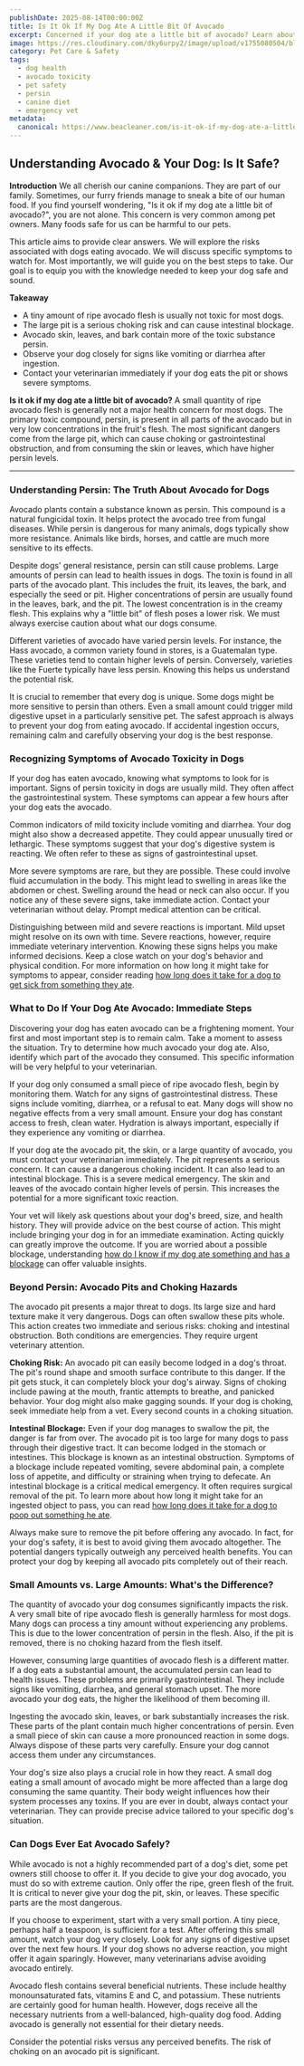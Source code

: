 ```yaml
---
publishDate: 2025-08-14T00:00:00Z
title: Is It Ok If My Dog Ate A Little Bit Of Avocado
excerpt: Concerned if your dog ate a little bit of avocado? Learn about persin toxicity, safe amounts, and what to do if your dog consumes avocado. Get peace of mind.
image: https://res.cloudinary.com/dky6urpy2/image/upload/v1755080504/blog_image_1755080503_owd4ln.webp
category: Pet Care & Safety
tags:
  - dog health
  - avocado toxicity
  - pet safety
  - persin
  - canine diet
  - emergency vet
metadata:
  canonical: https://www.beacleaner.com/is-it-ok-if-my-dog-ate-a-little-bit-of-avocado
---
```


## Understanding Avocado & Your Dog: Is It Safe?

**Introduction**
We all cherish our canine companions. They are part of our family. Sometimes, our furry friends manage to sneak a bite of our human food. If you find yourself wondering, "Is it ok if my dog ate a little bit of avocado?", you are not alone. This concern is very common among pet owners. Many foods safe for us can be harmful to our pets.

This article aims to provide clear answers. We will explore the risks associated with dogs eating avocado. We will discuss specific symptoms to watch for. Most importantly, we will guide you on the best steps to take. Our goal is to equip you with the knowledge needed to keep your dog safe and sound.

**Takeaway**
*   A tiny amount of ripe avocado flesh is usually not toxic for most dogs.
*   The large pit is a serious choking risk and can cause intestinal blockage.
*   Avocado skin, leaves, and bark contain more of the toxic substance persin.
*   Observe your dog closely for signs like vomiting or diarrhea after ingestion.
*   Contact your veterinarian immediately if your dog eats the pit or shows severe symptoms.

**Is it ok if my dog ate a little bit of avocado?**
A small quantity of ripe avocado flesh is generally not a major health concern for most dogs. The primary toxic compound, persin, is present in all parts of the avocado but in very low concentrations in the fruit's flesh. The most significant dangers come from the large pit, which can cause choking or gastrointestinal obstruction, and from consuming the skin or leaves, which have higher persin levels.

---

### Understanding Persin: The Truth About Avocado for Dogs
Avocado plants contain a substance known as persin. This compound is a natural fungicidal toxin. It helps protect the avocado tree from fungal diseases. While persin is dangerous for many animals, dogs typically show more resistance. Animals like birds, horses, and cattle are much more sensitive to its effects.

Despite dogs' general resistance, persin can still cause problems. Large amounts of persin can lead to health issues in dogs. The toxin is found in all parts of the avocado plant. This includes the fruit, its leaves, the bark, and especially the seed or pit. Higher concentrations of persin are usually found in the leaves, bark, and the pit. The lowest concentration is in the creamy flesh. This explains why a "little bit" of flesh poses a lower risk. We must always exercise caution about what our dogs consume.

Different varieties of avocado have varied persin levels. For instance, the Hass avocado, a common variety found in stores, is a Guatemalan type. These varieties tend to contain higher levels of persin. Conversely, varieties like the Fuerte typically have less persin. Knowing this helps us understand the potential risk.

It is crucial to remember that every dog is unique. Some dogs might be more sensitive to persin than others. Even a small amount could trigger mild digestive upset in a particularly sensitive pet. The safest approach is always to prevent your dog from eating avocado. If accidental ingestion occurs, remaining calm and carefully observing your dog is the best response.

### Recognizing Symptoms of Avocado Toxicity in Dogs
If your dog has eaten avocado, knowing what symptoms to look for is important. Signs of persin toxicity in dogs are usually mild. They often affect the gastrointestinal system. These symptoms can appear a few hours after your dog eats the avocado.

Common indicators of mild toxicity include vomiting and diarrhea. Your dog might also show a decreased appetite. They could appear unusually tired or lethargic. These symptoms suggest that your dog's digestive system is reacting. We often refer to these as signs of gastrointestinal upset.

More severe symptoms are rare, but they are possible. These could involve fluid accumulation in the body. This might lead to swelling in areas like the abdomen or chest. Swelling around the head or neck can also occur. If you notice any of these severe signs, take immediate action. Contact your veterinarian without delay. Prompt medical attention can be critical.

Distinguishing between mild and severe reactions is important. Mild upset might resolve on its own with time. Severe reactions, however, require immediate veterinary intervention. Knowing these signs helps you make informed decisions. Keep a close watch on your dog's behavior and physical condition. For more information on how long it might take for symptoms to appear, consider reading [how long does it take for a dog to get sick from something they ate](https://beacleaner.com/how-long-does-it-take-for-a-dog-to-get-sick-from-something-they-ate).

### What to Do If Your Dog Ate Avocado: Immediate Steps
Discovering your dog has eaten avocado can be a frightening moment. Your first and most important step is to remain calm. Take a moment to assess the situation. Try to determine how much avocado your dog ate. Also, identify which part of the avocado they consumed. This specific information will be very helpful to your veterinarian.

If your dog only consumed a small piece of ripe avocado flesh, begin by monitoring them. Watch for any signs of gastrointestinal distress. These signs include vomiting, diarrhea, or a refusal to eat. Many dogs will show no negative effects from a very small amount. Ensure your dog has constant access to fresh, clean water. Hydration is always important, especially if they experience any vomiting or diarrhea.

If your dog ate the avocado pit, the skin, or a large quantity of avocado, you must contact your veterinarian immediately. The pit represents a serious concern. It can cause a dangerous choking incident. It can also lead to an intestinal blockage. This is a severe medical emergency. The skin and leaves of the avocado contain higher levels of persin. This increases the potential for a more significant toxic reaction.

Your vet will likely ask questions about your dog's breed, size, and health history. They will provide advice on the best course of action. This might include bringing your dog in for an immediate examination. Acting quickly can greatly improve the outcome. If you are worried about a possible blockage, understanding [how do I know if my dog ate something and has a blockage](https://beacleaner.com/how-do-i-know-if-my-dog-ate-something-and-has-a-blockage) can offer valuable insights.

### Beyond Persin: Avocado Pits and Choking Hazards
The avocado pit presents a major threat to dogs. Its large size and hard texture make it very dangerous. Dogs can often swallow these pits whole. This action creates two immediate and serious risks: choking and intestinal obstruction. Both conditions are emergencies. They require urgent veterinary attention.

**Choking Risk:**
An avocado pit can easily become lodged in a dog's throat. The pit's round shape and smooth surface contribute to this danger. If the pit gets stuck, it can completely block your dog's airway. Signs of choking include pawing at the mouth, frantic attempts to breathe, and panicked behavior. Your dog might also make gagging sounds. If your dog is choking, seek immediate help from a vet. Every second counts in a choking situation.

**Intestinal Blockage:**
Even if your dog manages to swallow the pit, the danger is far from over. The avocado pit is too large for many dogs to pass through their digestive tract. It can become lodged in the stomach or intestines. This blockage is known as an intestinal obstruction. Symptoms of a blockage include repeated vomiting, severe abdominal pain, a complete loss of appetite, and difficulty or straining when trying to defecate. An intestinal blockage is a critical medical emergency. It often requires surgical removal of the pit. To learn more about how long it might take for an ingested object to pass, you can read [how long does it take for a dog to poop out something he ate](https://beacleaner.com/how-long-does-it-take-for-a-dog-to-poop-out-something-he-ate).

Always make sure to remove the pit before offering any avocado. In fact, for your dog's safety, it is best to avoid giving them avocado altogether. The potential dangers typically outweigh any perceived health benefits. You can protect your dog by keeping all avocado pits completely out of their reach.

### Small Amounts vs. Large Amounts: What's the Difference?
The quantity of avocado your dog consumes significantly impacts the risk. A very small bite of ripe avocado flesh is generally harmless for most dogs. Many dogs can process a tiny amount without experiencing any problems. This is due to the lower concentration of persin in the flesh. Also, if the pit is removed, there is no choking hazard from the flesh itself.

However, consuming large quantities of avocado flesh is a different matter. If a dog eats a substantial amount, the accumulated persin can lead to health issues. These problems are primarily gastrointestinal. They include signs like vomiting, diarrhea, and general stomach upset. The more avocado your dog eats, the higher the likelihood of them becoming ill.

Ingesting the avocado skin, leaves, or bark substantially increases the risk. These parts of the plant contain much higher concentrations of persin. Even a small piece of skin can cause a more pronounced reaction in some dogs. Always dispose of these parts very carefully. Ensure your dog cannot access them under any circumstances.

Your dog's size also plays a crucial role in how they react. A small dog eating a small amount of avocado might be more affected than a large dog consuming the same quantity. Their body weight influences how their system processes any toxins. If you are ever in doubt, always contact your veterinarian. They can provide precise advice tailored to your specific dog's situation.

### Can Dogs Ever Eat Avocado Safely?
While avocado is not a highly recommended part of a dog's diet, some pet owners still choose to offer it. If you decide to give your dog avocado, you must do so with extreme caution. Only offer the ripe, green flesh of the fruit. It is critical to never give your dog the pit, skin, or leaves. These specific parts are the most dangerous.

If you choose to experiment, start with a very small portion. A tiny piece, perhaps half a teaspoon, is sufficient for a test. After offering this small amount, watch your dog very closely. Look for any signs of digestive upset over the next few hours. If your dog shows no adverse reaction, you might offer it again sparingly. However, many veterinarians advise avoiding avocado entirely.

Avocado flesh contains several beneficial nutrients. These include healthy monounsaturated fats, vitamins E and C, and potassium. These nutrients are certainly good for human health. However, dogs receive all the necessary nutrients from a well-balanced, high-quality dog food. Adding avocado is generally not essential for their dietary needs.

Consider the potential risks versus any perceived benefits. The risk of choking on an avocado pit is significant.
